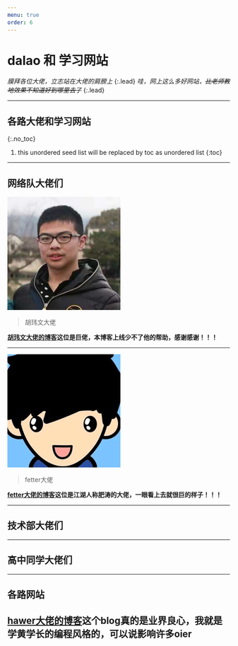 ```yaml
---
menu: true
order: 6
---
```


# dalao 和 学习网站
  *膜拜各位大佬，立志站在大佬的肩膀上*
 {:.lead}
  *哇，网上这么多好网站，~~比老师教地效果不知道好到哪里去了~~*
 {:.lead}

--------

## 各路大佬和学习网站
{:.no_toc}
1. this unordered seed list will be replaced by toc as unordered list
{:toc}

-----------
## 网络队大佬们
 
  ![胡玮文大佬](/assets/img/dalao/hww256.jpg)
 >胡玮文大佬

  **[胡玮文大佬的博客](https://www.huww98.cn/)这位是巨佬，本博客上线少不了他的帮助，感谢感谢！！！**
 
 ----

  ![fetter大佬](/assets/img/dalao/fetter256.jpg)
 >fetter大佬

  **[fetter大佬的博客](http://fettergr.cn/wordpress/)这位是江湖人称肥涛的大佬，一眼看上去就很巨的样子！！！**


----
## 技术部大佬们
  
---

## 高中同学大佬们

----
## 各路网站
**[hawer大佬的博客](http://hzwer.com)这个blog真的是业界良心，我就是学黄学长的编程风格的，可以说影响许多oier**
----